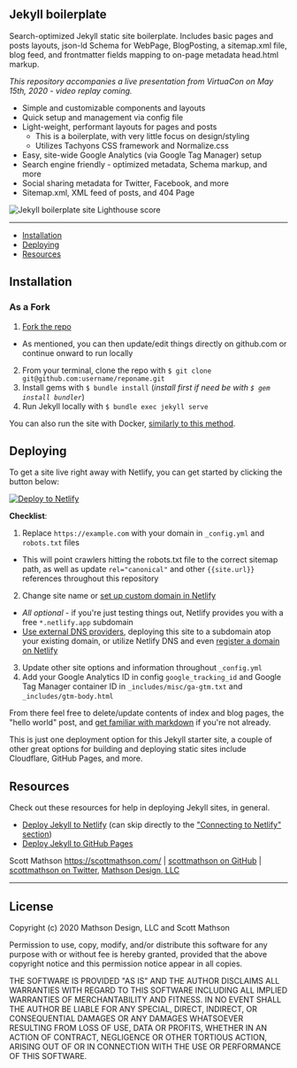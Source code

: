 ## Jekyll boilerplate

Search-optimized Jekyll static site boilerplate. Includes basic pages and posts layouts, json-ld Schema for WebPage, BlogPosting, a sitemap.xml file, blog feed, and frontmatter fields mapping to on-page metadata head.html markup.

_This repository accompanies a live presentation from VirtuaCon on May 15th, 2020 - video replay coming._

- Simple and customizable components and layouts
- Quick setup and management via config file
- Light-weight, performant layouts for pages and posts
  - This is a boilerplate, with very little focus on design/styling
  - Utilizes Tachyons CSS framework and Normalize.css
- Easy, site-wide Google Analytics (via Google Tag Manager) setup
- Search engine friendly - optimized metadata, Schema markup, and more
- Social sharing metadata for Twitter, Facebook, and more
- Sitemap.xml, XML feed of posts, and 404 Page

![Jekyll boilerplate site Lighthouse score](https://raw.githubusercontent.com/scottmathson/virtuacon-jekyll-boilerplate/master/assets/images/jekyll-lighthouse-score-live.png)

---

- [Installation](#installation)
- [Deploying](#deploying)
- [Resources](#resources)

## Installation

### As a Fork

1. [Fork the repo](https://github.com/scottmathson/virtuacon-jekyll-boilerplate#fork-destination-box)
  - As mentioned, you can then update/edit things directly on github.com or continue onward to run locally
2. From your terminal, clone the repo with `$ git clone git@github.com:username/reponame.git`
3. Install gems with `$ bundle install` (_install first if need be with `$ gem install bundler`_)
4. Run Jekyll locally with `$ bundle exec jekyll serve`

You can also run the site with Docker, [similarly to this method](https://github.com/scottmathson/simpol-theme#installation).

## Deploying

To get a site live right away with Netlify, you can get started by clicking the button below: 

[![Deploy to Netlify](https://www.netlify.com/img/deploy/button.svg)](https://app.netlify.com/start/deploy?repository=https://github.com/scottmathson/virtuacon-jekyll-boilerplate?utm_source=github&utm_medium=virtuacon-jekyll&utm_campaign=scottmathson)

**Checklist**:

1. Replace `https://example.com` with your domain in `_config.yml` and `robots.txt` files
  - This will point crawlers hitting the robots.txt file to the correct sitemap path, as well as update `rel="canonical"` and other `{{site.url}}` references throughout this repository
2. Change site name or [set up custom domain in Netlify](https://docs.netlify.com/domains-https/custom-domains/?utm_source=github&utm_medium=virtuacon-jekyll&utm_campaign=scottmathson)
  - _All optional_ - if you're just testing things out, Netlify provides you with a free `*.netlify.app` subdomain
  - [Use external DNS providers](https://docs.netlify.com/domains-https/custom-domains/configure-external-dns/?utm_source=github&utm_medium=virtuacon-jekyll&utm_campaign=scottmathson#configure-a-subdomain), deploying this site to a subdomain atop your existing domain, or utilize Netlify DNS and even [register a domain on Netlify](https://docs.netlify.com/domains-https/netlify-dns/domain-registration/?utm_source=github&utm_medium=virtuacon-jekyll&utm_campaign=scottmathson)
3. Update other site options and information throughout `_config.yml`
4. Add your Google Analytics ID in config `google_tracking_id` and Google Tag Manager container ID in `_includes/misc/ga-gtm.txt` and `_includes/gtm-body.html`

From there feel free to delete/update contents of index and blog pages, the "hello world" post, and [get familiar with markdown](https://scottmathson.com/blog/2017/04/15/markdown-overview-blogging-with-jekyll/?ref=virtuacon) if you're not already.

This is just one deployment option for this Jekyll starter site, a couple of other great options for building and deploying static sites include Cloudflare, GitHub Pages, and more.

## Resources

Check out these resources for help in deploying Jekyll sites, in general.

- [Deploy Jekyll to Netlify](https://www.netlify.com/blog/2015/10/28/a-step-by-step-guide-jekyll-3.0-on-netlify/?utm_source=github&utm_medium=virtuacon-jekyll&utm_campaign=scottmathson) (can skip directly to the ["Connecting to Netlify" section](https://www.netlify.com/blog/2015/10/28/a-step-by-step-guide-jekyll-3.0-on-netlify/?utm_source=github&utm_medium=virtuacon-jekyll&utm_campaign=scottmathson#connecting-to-netlify))
- [Deploy Jekyll to GitHub Pages](https://jekyllrb.com/docs/github-pages/)

Scott Mathson <https://scottmathson.com/> | [scottmathson on GitHub](https://github.com/scottmathson) | [scottmathson on Twitter](https://twitter.com/scottmathson), [Mathson Design, LLC](https://mathsondesignco.com/)

---

## License

Copyright (c) 2020 Mathson Design, LLC and Scott Mathson

Permission to use, copy, modify, and/or distribute this software for any purpose with or without fee is hereby granted, provided that the above copyright notice and this permission notice appear in all copies.

THE SOFTWARE IS PROVIDED "AS IS" AND THE AUTHOR DISCLAIMS ALL WARRANTIES WITH REGARD TO THIS SOFTWARE INCLUDING ALL IMPLIED WARRANTIES OF MERCHANTABILITY AND FITNESS. IN NO EVENT SHALL THE AUTHOR BE LIABLE FOR ANY SPECIAL, DIRECT, INDIRECT, OR CONSEQUENTIAL DAMAGES OR ANY DAMAGES WHATSOEVER RESULTING FROM LOSS OF USE, DATA OR PROFITS, WHETHER IN AN ACTION OF CONTRACT, NEGLIGENCE OR OTHER TORTIOUS ACTION, ARISING OUT OF OR IN CONNECTION WITH THE USE OR PERFORMANCE OF THIS SOFTWARE.